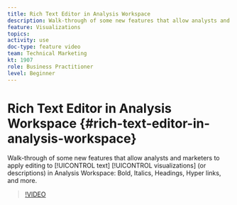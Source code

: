 ```yaml
---
title: Rich Text Editor in Analysis Workspace
description: Walk-through of some new features that allow analysts and marketers to apply editing to text visualizations (or descriptions) in Analysis Workspace - Bold, Italics, Headings, Hyper links, and more.
feature: Visualizations
topics: 
activity: use
doc-type: feature video
team: Technical Marketing
kt: 1907
role: Business Practitioner
level: Beginner
---
```


# Rich Text Editor in Analysis Workspace {#rich-text-editor-in-analysis-workspace}

Walk-through of some new features that allow analysts and marketers to apply editing to [!UICONTROL text] [!UICONTROL visualizations] (or descriptions) in Analysis Workspace: Bold, Italics, Headings, Hyper links, and more.

>[!VIDEO](https://video.tv.adobe.com/v/23726/?quality=12)
